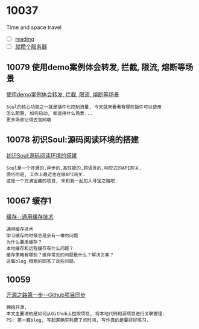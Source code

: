 # 10037
Time and space travel   
- [ ] [reading](https://github.com/shijie666/10037/blob/main/read/MyReading.md)
- [ ] [就攒个服务器](https://github.com/shijie666/10037/blob/main/linux/Server.md)  

## 10079 使用demo案例体会转发, 拦截, 限流, 熔断等场景
[使用demo案例体会转发, 拦截, 限流, 熔断等场景](https://github.com/shijie666/10037/blob/main/202101/10078.md)
```text
Soul的核心功能之一就是插件化控制流量, 今天就来看看有哪些插件可以使用  
怎么配置, 如何启动, 都适用什么场景...  
更多场景记得去官网哦 
```

## 10078 初识Soul:源码阅读环境的搭建
[初识Soul:源码阅读环境的搭建](https://github.com/shijie666/10037/blob/main/202101/10078.md)
```text
Soul是一个开源的,异步的,高性能的,跨语言的,响应式的API网关.    
很巧的是, 工作上最近也在做API网关.  
这是一个充满宝藏的项目, 来和我一起加入寻宝之路吧.
```

## 10067 缓存1
[缓存--通用缓存技术](https://github.com/shijie666/10037/blob/main/202101/10067.md)
```text
通用缓存技术  
学习缓存的时候总是会有一堆的问题  
为什么要用缓存？  
本地缓存和远程缓存有什么问题？  
缓存策略有哪些？缓存常见的问题是什么？解决方案？  
这篇blog 粗粗的回答了这些问题。  
```
  
## 10059 
[开源之路第一步--Github项目同步](https://github.com/shijie666/10037/blob/main/202012/10059.md)
```text
拥抱开源,   
本文主要讲的是如何从Github上拉取项目, 将本地代码和源项目进行关联管理.  
PS: 第一篇blog, 写起来确实耗费了点时间, 写作真的是要好好练习.
```


